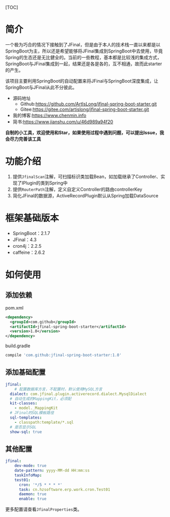 [TOC]

# 简介

一个极为巧合的情况下接触到了JFinal，但是由于本人的技术栈一直以来都是以SpringBoot为主，所以还是希望能够将JFinal集成到SpringBoot中去使用，毕竟Spring的生态还是无比健全的。当前的一些教程，基本都是比较浅的集成方式，SpringBoot与JFinal集成到一起，结果还是各是各的，互不相通，故而此starter的产生。

该项目主要利用SpringBoot的自动配置来将JFinal与SpringBoot深度集成，让SpringBoot与JFinal从此不分彼此。

- 源码地址
  - Github:https://github.com/ArtIsLong/jfinal-spring-boot-starter.git
  - Gitee:https://gitee.com/artislong/jfinal-spring-boot-starter.git
- 我的博客:https://www.chenmin.info
- 简书:https://www.jianshu.com/u/46d989a94f20

**自制的小工具，欢迎使用和Star，如果使用过程中遇到问题，可以提出Issue，我会尽力完善该工具**

# 功能介绍

1. 提供`JfinalScan`注解，可扫描标识类加载Bean，如加载继承了Controller、实现了IPlugin的类到Spring中
2. 提供`RouterPath`注解，定义自定义Controller的路由controllerKey
3. 简化JFinal的数据源，ActiveRecordPlugin默认从Spring加载DataSource

# 框架基础版本

- SpringBoot：2.1.7
- JFinal：4.3
- cron4j：2.2.5
- caffeine：2.6.2

# 如何使用

## 添加依赖

pom.xml

~~~xml
<dependency>
  <groupId>com.github</groupId>
  <artifactId>jfinal-spring-boot-starter</artifactId>
  <version>1.0</version>
</dependency>
~~~

build.gradle

~~~groovy
compile 'com.github:jfinal-spring-boot-starter:1.0'
~~~

## 添加基础配置

```yaml
jfinal:
	# 配置数据库方言，不配置时，默认使用MySQL方言
  dialect: com.jfinal.plugin.activerecord.dialect.MysqlDialect
  # 自动生成的MappingKit，必须配
  kit-classes:
    - model._MappingKit
  # JFinal的SQL模板路径
  sql-templates: 
  	- classpath:template/*.sql
  # 是否显示SQL
  show-sql: true
```

## 其他配置

~~~yaml
jfinal:
	dev-mode: true
	date-pattern: yyyy-MM-dd HH:mm:ss
	taskInfoMap:
    test01:
      cron: '*/5 * * * *'
      task: cn.hzsoftware.erp.work.cron.Test01
      daemon: true
      enable: true
~~~

更多配置请查看`JfinalProperties`类。

